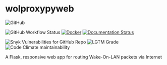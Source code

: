 # wolproxypyweb
![GitHub](https://img.shields.io/github/license/bateman/wolproxypyweb)

![GitHub Workflow Status](https://img.shields.io/github/workflow/status/bateman/wolproxypyweb/CI_CD)
[![Docker](https://img.shields.io/docker/cloud/build/bateman/wolproxypy?label=Docker&style=flat)](https://hub.docker.com/r/bateman/wolproxypyweb/builds)
[![Documentation Status](https://readthedocs.org/projects/wolproxypy/badge/?version=latest)](https://wolproxypyweb.readthedocs.io/en/latest/?badge=latest)

![Snyk Vulnerabilities for GitHub Repo](https://img.shields.io/snyk/vulnerabilities/github/bateman/wolproxypyweb)
![LGTM Grade](https://img.shields.io/lgtm/grade/python/github/bateman/wolproxypyweb)
![Code Climate maintainability](https://img.shields.io/codeclimate/maintainability/bateman/wolproxypyweb)

A Flask, responsive web app for routing Wake-On-LAN packets via Internet
